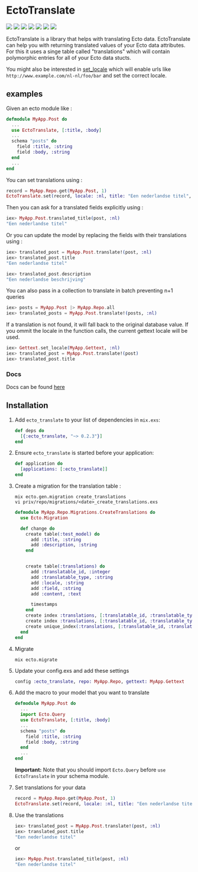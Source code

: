 # EctoTranslate
![](https://img.shields.io/hexpm/v/ecto_translate.svg) ![](https://img.shields.io/hexpm/dt/ecto_translate.svg) ![](https://img.shields.io/hexpm/dw/ecto_translate.svg) ![](https://img.shields.io/coveralls/smeevil/ecto_translate.svg) ![](https://img.shields.io/github/issues/smeevil/ecto_translate.svg) ![](https://img.shields.io/github/issues-pr/smeevil/ecto_translate.svg) ![](https://semaphoreci.com/api/v1/smeevil/ecto_translate/branches/master/shields_badge.svg)

EctoTranslate is a library that helps with translating Ecto data. EctoTranslate can help you with returning translated values of your Ecto data attributes. For this it uses a singe table called "translations" which will contain polymorphic entries for all of your Ecto data stucts.

You might also be interested in [set_locale](https://github.com/smeevil/set_locale) which will enable urls like ```http://www.example.com/nl-nl/foo/bar``` and set the correct locale.

## examples

Given an ecto module like :
```elixir
defmodule MyApp.Post do
  ...
  use EctoTranslate, [:title, :body]
  ...
  schema "posts" do
    field :title, :string
    field :body, :string
  end
  ...
end
```

You can set translations using :
```elixir
record = MyApp.Repo.get(MyApp.Post, 1)
EctoTranslate.set(record, locale: :nl, title: "Een nederlandse titel",  description: "Een nederlandse beschrijving"]
```

Then you can ask for a translated fields explicitly using :

```elixir
iex> MyApp.Post.translated_title(post, :nl)
"Een nederlandse titel"
```

Or you can update the model by replacing the fields with their translations using :

```elixir
iex> translated_post = MyApp.Post.translate!(post, :nl)
iex> translated_post.title
"Een nederlandse titel"

iex> translated_post.description
"Een nederlandse beschrijving"
```

You can also pass in a collection to translate in batch preventing n+1 queries
```elixir
iex> posts = MyApp.Post |> MyApp.Repo.all
iex> translated_posts = MyApp.Post.translate!(posts, :nl)
```

If a translation is not found, it will fall back to the original database value.
If you ommit the locale in the function calls, the current gettext locale will be used.

```elixir
iex> Gettext.set_locale(MyApp.Gettext, :nl)
iex> translated_post = MyApp.Post.translate!(post)
iex> translated_post.title
```
### Docs
Docs can be found [here](https://smeevil.github.io/ecto_translate/EctoTranslate.html)

## Installation

1. Add `ecto_translate` to your list of dependencies in `mix.exs`:

    ```elixir
    def deps do
      [{:ecto_translate, "~> 0.2.3"}]
    end
    ```

1. Ensure `ecto_translate` is started before your application:

    ```elixir
    def application do
      [applications: [:ecto_translate]]
    end
    ```

1. Create a migration for the translation table :

    ```shell
    mix ecto.gen.migration create_translations
    vi priv/repo/migrations/<date>_create_translations.exs
    ```

    ```elixir
    defmodule MyApp.Repo.Migrations.CreateTranslations do
      use Ecto.Migration

      def change do
        create table(:test_model) do
          add :title, :string
          add :description, :string
        end


        create table(:translations) do
          add :translatable_id, :integer
          add :translatable_type, :string
          add :locale, :string
          add :field, :string
          add :content, :text

          timestamps
        end
        create index :translations, [:translatable_id, :translatable_type]
        create index :translations, [:translatable_id, :translatable_type, :locale]
        create unique_index(:translations, [:translatable_id, :translatable_type, :locale, :field])
      end
    end
    ```

1. Migrate
    ```shell
    mix ecto.migrate
    ```
1. Update your config.exs and add these settings

    ```elixir
    config :ecto_translate, repo: MyApp.Repo, gettext: MyApp.Gettext
    ```

1. Add the macro to your model that you want to translate

    ```elixir
    defmodule MyApp.Post do
      ...
      import Ecto.Query
      use EctoTranslate, [:title, :body]
      ...
      schema "posts" do
        field :title, :string
        field :body, :string
      end
      ...
    end
    ```
    **Important:** Note that you should import `Ecto.Query` before `use EctoTranslate` in your schema module. 

1. Set translations for your data

    ```elixir
    record = MyApp.Repo.get(MyApp.Post, 1)
    EctoTranslate.set(record, locale: :nl, title: "Een nederlandse titel",  description: "Een nederlandse beschrijving"]
    ```

1. Use the translations

    ```elixir
    iex> translated_post = MyApp.Post.translate!(post, :nl)
    iex> translated_post.title
    "Een nederlandse titel"
    ```
    or

    ```elixir
    iex> MyApp.Post.translated_title(post, :nl)
    "Een nederlandse titel"
    ```
